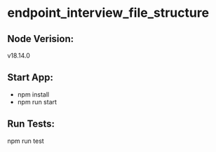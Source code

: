 # endpoint_interview_file_structure

## Node Verision:
v18.14.0

## Start App:
- npm install
- npm run start

## Run Tests:
npm run test
